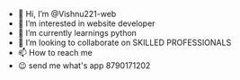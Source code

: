 - 👋 Hi, I’m @Vishnu221-web
- 👀 I’m interested in website developer
- 🌱 I’m currently learnings python 
- 💞️ I’m looking to collaborate on SKILLED PROFESSIONALS 
- 📫 How to reach me 
- 😉 send me what's app 8790171202
<!---
Vishnu221-web/Vishnu221-web is a ✨ special ✨ repository because its `README.md` (this file) appears on your GitHub profile.
You can click the Preview link to take a look at your changes.
--->
